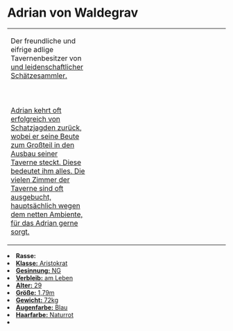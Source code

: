 # Adrian von Waldegrav

<table>
<tr><td>
<p>
Der freundliche und eifrige adlige Tavernenbesitzer von <a href="Solitude-Snowfields.md" anchor="adrians-schatzkiste"/>
und leidenschaftlicher Schätzesammler.
<br></br><br></br>
Adrian kehrt oft erfolgreich von Schatzjagden zurück, wobei er seine Beute zum Großteil in den Ausbau seiner Taverne
steckt. Diese bedeutet ihm alles. Die vielen Zimmer der Taverne sind oft ausgebucht, hauptsächlich wegen dem netten
Ambiente, für das Adrian gerne sorgt.
</p>

</td><td width="300">
<!-- Edit here -->
<img src="adrian.png" alt="" />
</td></tr>
</table>

<procedure title="Allgemeine Informationen">
<list columns="2">
<li><b>Rasse:</b> <a href="Folks.md" anchor="menschen"/></li>
<li><b>Klasse:</b> Aristokrat</li>
<li><b>Gesinnung:</b> NG</li>
<li><b>Verbleib:</b> am Leben</li>
</list>
</procedure>

<procedure title="Aussehen">
<list columns="3">
<li><b>Alter:</b> 29</li>
<li><b>Größe:</b> 1,79m</li>
<li><b>Gewicht:</b> 72kg</li>
<li><b>Augenfarbe:</b> Blau</li>
<li><b>Haarfarbe:</b> Naturrot</li>
</list>
</procedure>

<procedure title="Beziehungen">
<list columns="2">
<li></li>
</list>
</procedure>

<!--
## Notizen

- **Ziele:** 
- **Geheimnisse:** 
-->